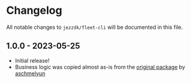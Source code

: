 # Changelog

All notable changes to `jezzdk/fleet-cli` will be documented in this file.

## 1.0.0 - 2023-05-25

- Initial release!
- Business logic was copied almost as-is from the [original package](https://github.com/aschmelyun/fleet) by [aschmelyun](https://github.com/aschmelyun)
